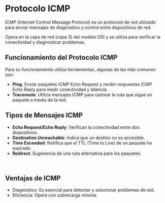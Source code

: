 # Protocolo ICMP

<div class="custom-quote">ICMP (Internet Control Message Protocol) es un protocolo de red utilizado para enviar mensajes de diagnóstico y control entre dispositivos de red.</div>

Opera en la capa de red (capa 3) del modelo OSI y se utiliza para verificar la conectividad y diagnosticar problemas.

## Funcionamiento del Protocolo ICMP

Para su funcionamiento utiliza herramientas, algunas de las más comunes son:

- **Ping**: Enviar paquetes ICMP Echo Request y recibir respuestas ICMP Echo Reply para medir conectividad y latencia.
- **Traceroute**: Utiliza mensajes ICMP para rastrear la ruta que sigue un paquete a través de la red.


## Tipos de Mensajes ICMP

- **Echo Request/Echo Reply**: Verifican la conectividad entre dos dispositivos.
- **Destination Unreachable**: Indica que un destino no es accesible.
- **Time Exceeded**: Notifica que el TTL (Time to Live) de un paquete ha expirado.
- **Redirect**: Sugerencia de una ruta alternativa para los paquetes.
<br>

## Ventajas de ICMP

- Diagnóstico: Es esencial para detectar y solucionar problemas de red.
- Eficiencia: Opera con sobrecarga mínima.
